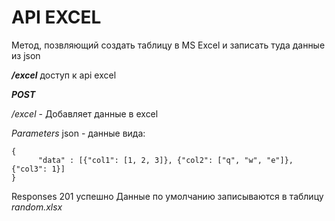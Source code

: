 # API EXCEL

Метод, позвляющий создать таблицу в MS Excel и записать туда данные из json


***/excel*** доступ к api excel

___POST___

_/excel_ - Добавляет данные в excel

*Parameters*
json - данные вида:

```
{
      "data" : [{"col1": [1, 2, 3]}, {"col2": ["q", "w", "e"]}, {"col3": 1}]
}
```

Responses 201 успешно
Данные по умолчанию записываются в таблицу _random.xlsx_

